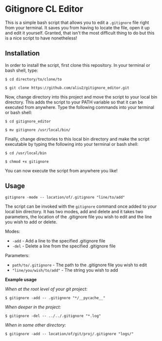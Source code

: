# Gitignore CL Editor

This is a simple bash script that allows you to edit a `.gitignore` file right from your terminal. It saves you from having to locate the file, open it up and edit it yourself. Granted, that isn't the most difficult thing to do but this is a nice script to have nonetheless!

## Installation
In order to install the script, first clone this repository. In your terminal or bash shell, type:

`$ cd directory/to/clone/to`

`$ git clone https://github.com/aliu2/gitignore_editor.git`

Now, change directory into this project and move the script to your local bin directory. This adds the script to your PATH variable so that it can be executed from anywhere. Type the following commands into your terminal or bash shell:

`$ cd gitignore_editor`

`$ mv gitignore /usr/local/bin/`

Finally, change directories to this local bin directory and make the script executable by typing the following into your terminal or bash shell:

`$ cd /usr/local/bin`

`$ chmod +x gitignore`

You can now execute the script from anywhere you like!

## Usage

`gitignore -mode -- location/of/.gitignore "line/to/add"`

The script can be invoked with the `gitignore` command once added to your local bin directory. It has two modes, add and delete and it takes two parameters, the location of the .gitignore file you wish to edit and the line you wish to add or delete.

Modes:
  - `-add` - Add a line to the specified .gitignore file
  - `-del` - Delete a line from the specified .gitignore file

Parameters:
  - `path/to/.gitignore` - The path to the .gitignore file you wish to edit
  - `"line/you/wish/to/add"` - The string you wish to add

**Example usage**

_When at the root level of your git project:_

`$ gitignore -add -- .gitignore "*/__pycache__"`

_When deeper in the project:_

`$ gitignore -del -- ../../.gitignore "*.log"`

_When in some other directory:_

`$ gitignore -add -- location/of/git/proj/.gitignore "logs/"`
